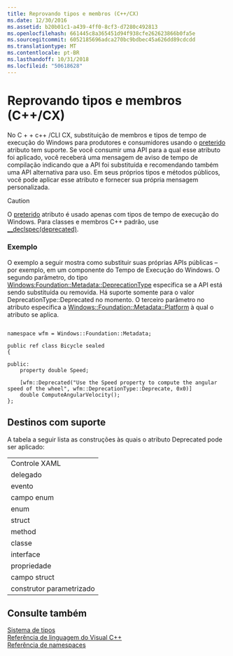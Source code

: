```yaml
---
title: Reprovando tipos e membros (C++/CX)
ms.date: 12/30/2016
ms.assetid: b20b01c1-a439-4ff0-8cf3-d7280c492813
ms.openlocfilehash: 661445c8a365451d94f938cfe262623866b0fa5e
ms.sourcegitcommit: 6052185696adca270bc9bdbec45a626dd89cdcdd
ms.translationtype: MT
ms.contentlocale: pt-BR
ms.lasthandoff: 10/31/2018
ms.locfileid: "50618628"
---
```

# <a name="deprecating-types-and-members-ccx"></a>Reprovando tipos e membros (C++/CX)

No C + + c++ /CLI CX, substituição de membros e tipos de tempo de execução do Windows para produtores e consumidores usando o [preterido](/uwp/api/windows.foundation.metadata.deprecatedattribute) atributo tem suporte. Se você consumir uma API para a qual esse atributo foi aplicado, você receberá uma mensagem de aviso de tempo de compilação indicando que a API foi substituída e recomendando também uma API alternativa para uso. Em seus próprios tipos e métodos públicos, você pode aplicar esse atributo e fornecer sua própria mensagem personalizada.

> [!CAUTION]
> O [preterido](/uwp/api/windows.foundation.metadata.deprecatedattribute) atributo é usado apenas com tipos de tempo de execução do Windows. Para classes e membros C++ padrão, use [__declspec(deprecated)](../cpp/deprecated-cpp.md).

### <a name="example"></a>Exemplo

O exemplo a seguir mostra como substituir suas próprias APIs públicas – por exemplo, em um componente do Tempo de Execução do Windows. O segundo parâmetro, do tipo [Windows:Foundation::Metadata::DeprecationType](/uwp/api/windows.foundation.metadata.deprecationtype) especifica se a API está sendo substituída ou removida. Há suporte somente para o valor DeprecationType::Deprecated no momento. O terceiro parâmetro no atributo especifica a [Windows::Foundation::Metadata::Platform](/uwp/api/windows.foundation.metadata.platformattribute) à qual o atributo se aplica.

```

namespace wfm = Windows::Foundation::Metadata;

public ref class Bicycle sealed
{

public:
    property double Speed;

    [wfm::Deprecated("Use the Speed property to compute the angular speed of the wheel", wfm::DeprecationType::Deprecate, 0x0)]
    double ComputeAngularVelocity();
};
```

## <a name="supported-targets"></a>Destinos com suporte

A tabela a seguir lista as construções às quais o atributo Deprecated pode ser aplicado:

||
|-|
|Controle XAML|
|delegado|
|evento|
|campo enum|
|enum|
|struct|
|method|
|classe|
|interface|
|propriedade|
|campo struct|
|construtor parametrizado|

## <a name="see-also"></a>Consulte também

[Sistema de tipos](../cppcx/type-system-c-cx.md)<br/>
[Referência de linguagem do Visual C++](../cppcx/visual-c-language-reference-c-cx.md)<br/>
[Referência de namespaces](../cppcx/namespaces-reference-c-cx.md)